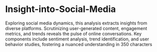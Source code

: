 # Insight-into-Social-Media
Exploring social media dynamics, this analysis extracts insights from diverse platforms. Scrutinizing user-generated content, engagement metrics, and trends reveals the pulse of online conversations. Key components include sentiment analysis, trend identification, and user behavior studies, fostering a nuanced understanding in 350 characters
